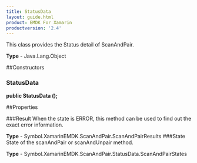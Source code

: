 ```yaml
---
title: StatusData
layout: guide.html 
product: EMDK For Xamarin 
productversion: '2.4' 
---
```

This class provides the Status detail of ScanAndPair.

**Type** - Java.Lang.Object

##Constructors
### StatusData 
**public StatusData ();**

##Properties

###Result
When the state is ERROR, this method can be used to find out the exact error information.

**Type** - Symbol.XamarinEMDK.ScanAndPair.ScanAndPairResults
###State
State of the scanAndPair or scanAndUnpair method.

**Type** - Symbol.XamarinEMDK.ScanAndPair.StatusData.ScanAndPairStates


